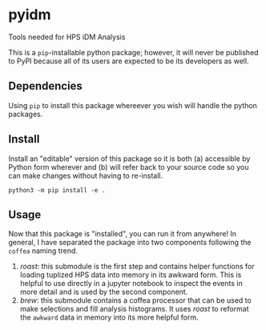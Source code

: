 # pyidm
Tools needed for HPS iDM Analysis

This is a `pip`-installable python package; however, it will never be published to PyPI
because all of its users are expected to be its developers as well.

## Dependencies
Using `pip` to install this package whereever you wish will handle the python packages.

## Install
Install an "editable" version of this package so
it is both (a) accessible by Python form wherever
and (b) will refer back to your source code so 
you can make changes without having to re-install.
```
python3 -m pip install -e .
```

## Usage
Now that this package is "installed", you can run it from anywhere!
In general, I have separated the package into two components following
the `coffea` naming trend.
1. *roast*: this submodule is the first step and contains helper functions
  for loading tuplized HPS data into memory in its awkward form. This is
  helpful to use directly in a jupyter notebook to inspect the events in
  more detail and is used by the second component.
2. *brew*: this submodule contains a coffea processor that can be used
  to make selections and fill analysis histograms. It uses _roast_ to reformat
  the `awkward` data in memory into its more helpful form.
